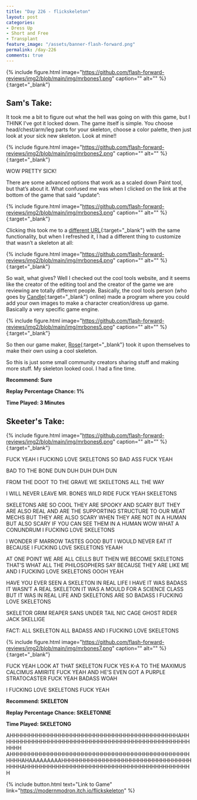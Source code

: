 ```yaml
---
title: "Day 226 - flickskeleton"
layout: post
categories:
- Dress Up
- Short and Free
- Transplant
feature_image: "/assets/banner-flash-forward.png"
permalink: /day-226
comments: true
---
```


{% include figure.html image="https://github.com/flash-forward-reviews/img2/blob/main/img/mrbones1.png" caption="" alt="" %}{:target="_blank"}

## Sam's Take:

It took me a bit to figure out what the hell was going on with this game, but I THINK I’ve got it locked down. The game itself is simple. You choose head/chest/arm/leg parts for your skeleton, choose a color palette, then just look at your sick new skeleton. Look at mine!!

{% include figure.html image="https://github.com/flash-forward-reviews/img2/blob/main/img/mrbones2.png" caption="" alt="" %}{:target="_blank"}

WOW PRETTY SICK!

There are some advanced options that work as a scaled down Paint tool, but that’s about it. What confused me was when I clicked on the link at the bottom of the game that said “update”:

{% include figure.html image="https://github.com/flash-forward-reviews/img2/blob/main/img/mrbones3.png" caption="" alt="" %}{:target="_blank"}

Clicking this took me to a [different URL](https://kool.tools/flickguy/){:target="_blank"} with the same functionality, but when I refreshed it, I had a different thing to customize that wasn’t a skeleton at all:

{% include figure.html image="https://github.com/flash-forward-reviews/img2/blob/main/img/mrbones4.png" caption="" alt="" %}{:target="_blank"}

So wait, what gives? Well I checked out the cool tools website, and it seems like the creator of the editing tool and the creator of the game we are reviewing are totally different people. Basically, the cool tools person (who goes by [Candle](https://kool.tools/){:target="_blank"} online) made a program where you could add your own images to make a character creation/dress up game. Basically a very specific game engine.

{% include figure.html image="https://github.com/flash-forward-reviews/img2/blob/main/img/mrbones5.png" caption="" alt="" %}{:target="_blank"}

So then our game maker, [Rose](https://modernmodron.itch.io/){:target="_blank"} took it upon themselves to make their own using a cool skeleton.

So this is just some small community creators sharing stuff and making more stuff. My skeleton looked cool. I had a fine time.

**Recommend: Sure**

**Replay Percentage Chance: 1%**

**Time Played: 3 Minutes**

## Skeeter's Take:

{% include figure.html image="https://github.com/flash-forward-reviews/img2/blob/main/img/mrbones6.png" caption="" alt="" %}{:target="_blank"}

FUCK YEAH I FUCKING LOVE SKELETONS SO BAD ASS FUCK YEAH 

BAD TO THE BONE DUN DUH DUH DUH DUN 

FROM THE DOOT TO THE GRAVE WE SKELETONS ALL THE WAY 

I WILL NEVER LEAVE MR. BONES WILD RIDE FUCK YEAH SKELETONS

SKELETONS ARE SO COOL THEY ARE SPOOKY AND SCARY BUT THEY ARE ALSO REAL AND ARE THE SUPPORTING STRUCTURE TO OUR MEAT MECHS BUT THEY ARE ALSO SCARY WHEN THEY ARE NOT IN A HUMAN BUT ALSO SCARY IF YOU CAN SEE THEM IN A HUMAN WOW WHAT A CONUNDRUM I FUCKING LOVE SKELETONS 

I WONDER IF MARROW TASTES GOOD BUT I WOULD NEVER EAT IT BECAUSE I FUCKING LOVE SKELETONS YEAAH

AT ONE POINT WE ARE ALL CELLS BUT THEN WE BECOME SKELETONS THAT’S WHAT ALL THE PHILOSOPHERS SAY BECAUSE THEY ARE LIKE ME AND I FUCKING LOVE SKELETONS OOOH YEAH 

HAVE YOU EVER SEEN A SKELETON IN REAL LIFE I HAVE IT WAS BADASS IT WASN’T A REAL SKELETON IT WAS A MOULD FOR A SCIENCE CLASS BUT IT WAS IN REAL LIFE AND SKELETONS ARE SO BADASS I FUCKING LOVE SKELETONS

SKELETOR 
GRIM REAPER 
SANS UNDER TAIL
NIC CAGE GHOST RIDER
JACK SKELLIGE 

FACT: ALL SKELETON ALL BADASS
AND I FUCKING LOVE SKELETONS

{% include figure.html image="https://github.com/flash-forward-reviews/img2/blob/main/img/mrbones7.png" caption="" alt="" %}{:target="_blank"}

FUCK YEAH LOOK AT THAT SKELETON FUCK YES K-A TO THE MAXIMUS CALCIMUS AMIRITE FUCK YEAH AND HE’S EVEN GOT A PURPLE STRATOCASTER FUCK YEAH BADASS WOAH

I FUCKING LOVE SKELETONS FUCK YEAH

**Recommend: SKELETON** 

**Replay Percentage Chance: SKELETONNE**

**Time Played: SKELETONG**

AHHHHHHHHHHHHHHHHHHHHHHHHHHHHHHHHHHHHHHHHHHHHAHHHHHHHHHHHHHHHHHHHHHHHHHHHHHHHHHHHHHHHHHHHHHHHHHHHHHH
AHHHHHHHHHHHHHHHHHHHHHHHHHHHHHHHHHHHHHHHHHHHHHHHHHHHAHAAAAAAAAAHHHHHHHHHHHHHHHHHHHHHHHHHHHHHHHHHHHHHHAHHHHHHHHHHHHHHHHHHHHHHHHHHHHHHHHHHHHHHHHHHHH

{% include button.html text="Link to Game" link="https://modernmodron.itch.io/flickskeleton" %}